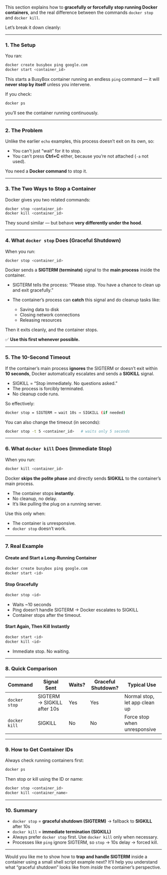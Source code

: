This section explains how to **gracefully or forcefully stop running Docker containers**, and the real difference between the commands `docker stop` and `docker kill`.

Let’s break it down cleanly:

---

### **1. The Setup**

You ran:

```bash
docker create busybox ping google.com
docker start <container_id>
```

This starts a BusyBox container running an endless `ping` command — it will **never stop by itself** unless you intervene.

If you check:

```bash
docker ps
```

you’ll see the container running continuously.

---

### **2. The Problem**

Unlike the earlier `echo` examples, this process doesn’t exit on its own, so:

* You can’t just “wait” for it to stop.
* You can’t press **Ctrl+C** either, because you’re not attached (`-a` not used).

You need a **Docker command** to stop it.

---

### **3. The Two Ways to Stop a Container**

Docker gives you two related commands:

```bash
docker stop <container_id>
docker kill <container_id>
```

They sound similar — but behave **very differently under the hood**.

---

### **4. What `docker stop` Does (Graceful Shutdown)**

When you run:

```bash
docker stop <container_id>
```

Docker sends a **SIGTERM (terminate)** signal to the **main process** inside the container.

* SIGTERM tells the process:
  “Please stop. You have a chance to clean up and exit gracefully.”

* The container’s process can **catch** this signal and do cleanup tasks like:

  * Saving data to disk
  * Closing network connections
  * Releasing resources

Then it exits cleanly, and the container stops.

✅ **Use this first whenever possible.**

---

### **5. The 10-Second Timeout**

If the container’s main process **ignores** the SIGTERM or doesn’t exit within **10 seconds**,
Docker automatically escalates and sends a **SIGKILL** signal.

* SIGKILL = “Stop immediately. No questions asked.”
* The process is forcibly terminated.
* No cleanup code runs.

So effectively:

```bash
docker stop = SIGTERM → wait 10s → SIGKILL (if needed)
```

You can also change the timeout (in seconds):

```bash
docker stop -t 5 <container_id>   # waits only 5 seconds
```

---

### **6. What `docker kill` Does (Immediate Stop)**

When you run:

```bash
docker kill <container_id>
```

Docker **skips the polite phase** and directly sends **SIGKILL** to the container’s main process.

* The container stops **instantly**.
* No cleanup, no delay.
* It’s like pulling the plug on a running server.

Use this only when:

* The container is unresponsive.
* `docker stop` doesn’t work.

---

### **7. Real Example**

#### Create and Start a Long-Running Container

```bash
docker create busybox ping google.com
docker start <id>
```

#### Stop Gracefully

```bash
docker stop <id>
```

* Waits ~10 seconds
* Ping doesn’t handle SIGTERM → Docker escalates to SIGKILL
* Container stops after the timeout.

#### Start Again, Then Kill Instantly

```bash
docker start <id>
docker kill <id>
```

* Immediate stop. No waiting.

---

### **8. Quick Comparison**

| Command       | Signal Sent                 | Waits? | Graceful Shutdown? | Typical Use                   |
| ------------- | --------------------------- | ------ | ------------------ | ----------------------------- |
| `docker stop` | SIGTERM → SIGKILL after 10s | Yes    | Yes                | Normal stop, let app clean up |
| `docker kill` | SIGKILL                     | No     | No                 | Force stop when unresponsive  |

---

### **9. How to Get Container IDs**

Always check running containers first:

```bash
docker ps
```

Then stop or kill using the ID or name:

```bash
docker stop <container_id>
docker kill <container_name>
```

---

### **10. Summary**

* `docker stop` = **graceful shutdown (SIGTERM)** → fallback to **SIGKILL** after 10s
* `docker kill` = **immediate termination (SIGKILL)**
* Always prefer `docker stop` first. Use `docker kill` only when necessary.
* Processes like `ping` ignore SIGTERM, so `stop` → 10s delay → forced kill.

---

Would you like me to show how to **trap and handle SIGTERM** inside a container using a small shell script example next? It’ll help you understand what “graceful shutdown” looks like from *inside* the container’s perspective.
